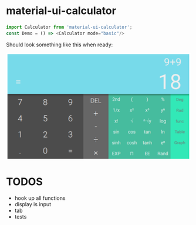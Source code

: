 # material-ui-calculator

```javascript
import Calculator from 'material-ui-calculator';
const Demo = () => <Calculator mode="basic"/>
```


Should look something like this when ready: 

![./sample.png](./sample.png)

# TODOS

* hook up all functions
* display is input
* tab
* tests

